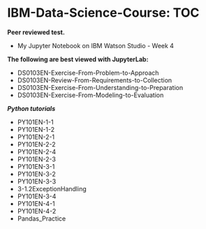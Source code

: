 # IBM-Data-Science-Course: TOC

**Peer reviewed test.**

* My Jupyter Notebook on IBM Watson Studio - Week 4


**The following are best viewed with JupyterLab:**

* DS0103EN-Exercise-From-Problem-to-Approach
* DS0103EN-Review-From-Requirements-to-Collection
* DS0103EN-Exercise-From-Understanding-to-Preparation
* DS0103EN-Exercise-From-Modeling-to-Evaluation

***Python tutorials***

* PY101EN-1-1
* PY101EN-1-2
* PY101EN-2-1
* PY101EN-2-2
* PY101EN-2-4
* PY101EN-2-3
* PY101EN-3-1
* PY101EN-3-2
* PY101EN-3-3
* 3-1.2ExceptionHandling
* PY101EN-3-4
* PY101EN-4-1
* PY101EN-4-2
* Pandas_Practice
